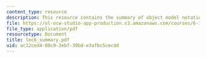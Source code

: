 ```yaml
---
content_type: resource
description: This resource contains the summary of object model notations.
file: https://ol-ocw-studio-app-production.s3.amazonaws.com/courses/6-170-laboratory-in-software-engineering-fall-2005/ac12ced400c93ebf39bde3afbc5cecdd_lec6_summary.pdf
file_type: application/pdf
resourcetype: Document
title: lec6_summary.pdf
uid: ac12ced4-00c9-3ebf-39bd-e3afbc5cecdd
---
```

